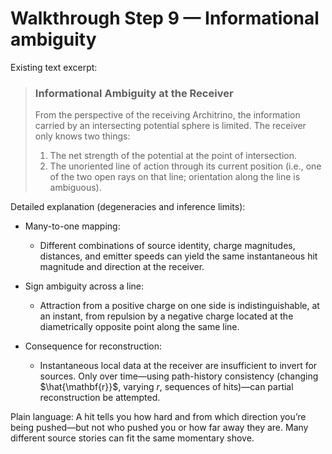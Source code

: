 # Walkthrough Step 9 — Informational ambiguity

Existing text excerpt:
> ### **Informational Ambiguity at the Receiver**
> From the perspective of the receiving Architrino, the information carried by an intersecting potential sphere is limited. The receiver only knows two things:
> 1.  The net strength of the potential at the point of intersection.
> 2.  The unoriented line of action through its current position (i.e., one of the two open rays on that line; orientation along the line is ambiguous).

Detailed explanation (degeneracies and inference limits):

- Many-to-one mapping:
  - Different combinations of source identity, charge magnitudes, distances, and emitter speeds can yield the same instantaneous hit magnitude and direction at the receiver.

- Sign ambiguity across a line:
  - Attraction from a positive charge on one side is indistinguishable, at an instant, from repulsion by a negative charge located at the diametrically opposite point along the same line.

- Consequence for reconstruction:
  - Instantaneous local data at the receiver are insufficient to invert for sources. Only over time—using path-history consistency (changing $\hat{\mathbf{r}}$, varying $r$, sequences of hits)—can partial reconstruction be attempted.

Plain language: A hit tells you how hard and from which direction you’re being pushed—but not who pushed you or how far away they are. Many different source stories can fit the same momentary shove.
